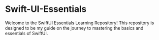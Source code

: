 # Swift-UI-Essentials
Welcome to the SwiftUI Essentials Learning Repository! This repository is designed to be my guide on the journey to mastering the basics and essentials of SwiftUI.
